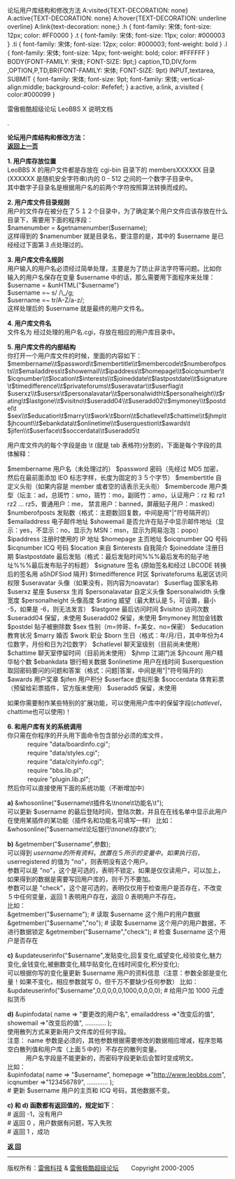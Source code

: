 论坛用户库结构和修改方法 A:visited{TEXT-DECORATION: none} A:active{TEXT-DECORATION: none} A:hover{TEXT-DECORATION: underline overline} A:link{text-decoration: none;} .h { font-family: 宋体; font-size: 12px; color: #FF0000 } .t { font-family: 宋体; font-size: 11px; color: #000003 } .ti { font-family: 宋体; font-size: 12px; color: #000003; font-weight: bold } .l { font-family: 宋体; font-size: 14px; font-weight: bold; color: #FFFFFF } BODY{FONT-FAMILY: 宋体; FONT-SIZE: 9pt;} caption,TD,DIV,form ,OPTION,P,TD,BR{FONT-FAMILY: 宋体; FONT-SIZE: 9pt} INPUT,textarea, SUBMIT { font-family: 宋体; font-size: 9pt; font-family: 宋体; vertical-align:middle; background-color: #efefef; } a:active, a:link, a:visited { color:#000099 }

雷傲极酷超级论坛 LeoBBS X 说明文档

.

  
**论坛用户库结构和修改方法：**　　　　　　　　　　　　　　　　　　　　　　　　　　　　　　　　　　　　　　　　　　[**返回上一页**](readme.md)  
  
**1\. 用户库存放位置**  
LeoBBS X 的用户文件都是存放在 cgi-bin 目录下的 membersXXXXXX 目录(XXXXXX 是随机安全字符串)内的 0 - 512 之间的一个数字子目录中。  
其中数字子目录名是根据用户名的前两个字符按照算法转换而成的。  
  
**2\. 用户库文件目录规则**  
用户的文件存在被分在了５１２个目录中，为了确定某个用户文件应该存放在什么目录下，需要用下面的程序段：  
$namenumber = &getnamenumber($username);  
这样得到的 $namenumber 就是目录名，要注意的是，其中的 $username 是已经经过下面第３点处理过的。  
  
**3\. 用户库文件名规则**  
用户输入的用户名必须经过简单处理，主要是为了防止非法字符等问题。比如你  
输入的用户名保存在变量 $username 中的话，那么需要用下面程序来处理：  
$username = &unHTML("$username")  
$username =~ s/ /\\\_/g;  
$username =~ tr/A-Z/a-z/;  
这样处理后的 $username 就是最终的用户文件名。  
  
**4\. 用户库文件名**  
文件名为 经过处理的用户名.cgi，存放在相应的用户库目录中。  
  
**5\. 用户库文件的内部结构**  
你打开一个用户库文件的时候，里面的内容如下：  
$membername\\t$password\\t$membertitle\\t$membercode\\t$numberofposts\\t$emailaddress\\t$showemail\\t$ipaddress\\t$homepage\\t$oicqnumber\\t  
$icqnumber\\t$location\\t$interests\\t$joineddate\\t$lastpostdate\\t$signature\\t$timedifference\\t$privateforums\\t$useravatar\\t$userflag\\t  
$userxz\\t$usersx\\t$personalavatar\\t$personalwidth\\t$personalheight\\t$rating\\t$lastgone\\t$visitno\\t$useradd04\\t$useradd02\\t$mymoney\\t$postdel\\t  
$sex\\t$education\\t$marry\\t$work\\t$born\\t$chatlevel\\t$chattime\\t$jhmp\\t$jhcount\\t$ebankdata\\t$onlinetime\\t$userquestion\\t$awards\\t  
$jifen\\t$userface\\t$soccerdata\\t$useradd5\\t  
  
用户库文件内的每个字段是由 \\t (就是 tab 表格符)分割的，下面是每个字段的具体解释：

$membername     用户名（未处理过的）
$password       密码（先经过 MD5 加密，然后在最前面添加 lEO 标志字样，长度为固定的３５个字节）
$membertitle    自定义头衔（如果内容是 member 或者空的话表示无头衔）
$membercode     用户类型（坛主：ad，总斑竹：smo，斑竹：mo，副斑竹：amo，认证用户：rz 和 rz1 rz2 ... rz5，普通用户：me，
                禁言用户：banned，屏蔽贴子用户：masked）
$numberofposts  发贴数（格式：主题数|回复数，中间是用"|"符号隔开的）
$emailaddress   电子邮件地址
$showemail      是否允许在贴子中显示邮件地址（显示：yes，不显示：no，显示为 MSN：msn，显示为网易泡泡：popo）
$ipaddress      注册时使用的 IP 地址
$homepage       主页地址
$oicqnumber     QQ 号码
$icqnumber      ICQ 号码
$location       来自
$interests      自我简介
$joineddate     注册日期
$lastpostdate   最后发贴（格式：最后发贴时间%%%最后发布的贴子地址%%%最后发布贴子的标题）
$signature      签名 (原始签名和经过 LBCODE 转换后的签名用 aShDFSiod 隔开)
$timedifference 时区
$privateforums  私密区访问权限
$useravatar     头像（如果没有，则内容为noavatar）
$userflag       国家名称
$userxz         星座
$usersx         生肖
$personalavatar 自定义头像
$personalwidth  头像宽度
$personalheight 头像高度
$rating         威望（最大默认是 5，可设置，最小 -5，如果是 -6，则无法发言）
$lastgone       最后访问时间
$visitno        访问次数
$useradd04      保留，未使用
$useradd02      保留，未使用
$mymoney        附加金钱数
$postdel        贴子被删除数
$sex            性别（m=帅哥、f=美女、no=保密）
$education      教育状况
$marry          婚否
$work           职业
$born           生日（格式：年/月/日，其中年份为4位数字，月份和日为2位数字）
$chatlevel      聊天室级别（目前尚未使用）
$chattime       聊天室停留时间（目前尚未使用）
$jhmp           江湖门派
$jhcount        用户精华帖个数
$ebankdata      银行相关数据
$onlinetime     用户在线时间
$userquestion   取回密码要问的问题和答案（格式：问题|答案，中间是用"|"符号隔开的）
$awards         用户奖章
$jifen          用户积分
$userface       虚拟形象
$soccerdata     体育彩票（预留给彩票插件，官方版未使用）
$useradd5       保留，未使用

如果你需要制作某些特别的扩展功能，可以使用用户库中的保留字段($chatlevel，$chattime也可以使用)！  
  
  
**6\. 和用户库有关的系统调用**  
你只需在你程序的开头用下面命令包含部分必须的库文件，  
　　　 require "data/boardinfo.cgi";  
　　　 require "data/styles.cgi";  
　　　 require "data/cityinfo.cgi";  
　　　 require "bbs.lib.pl";  
　　　 require "plugin.lib.pl";  
然后你可以直接使用下面的系统功能（不断增加中）  
  
**a)** &whosonline("$username\\t插件名\\tnone\\t功能名\\t");  
可以更新 $username 的最后登陆时间，登陆次数，并且在在线名单中显示此用户在使用某插件的某功能（插件名和功能名可填写一样）  
比如：  
&whosonline("$username\\t论坛银行\\tnone\\t存款\\t");  
  
**b)** &getmember("$username",参数);  
可以得到 $username 的所有资料，放置在５所示的变量中，如果执行后，$userregistered 的值为 "no"，则表明没有这个用户。  
参数可以是 "no"，这个是可选的，表明不锁定，如果是仅仅读用户，可以加上，如果得到的数据是需要写回用户库的，则千万不要加。  
参数可以是 "check"，这个是可选的，表明仅仅用于检查用户是否存在，不改变５中任何变量，返回 1 表明用户存在，返回 0 表明用户不存在。  
比如：  
&getmember("$username"); # 读取 $username 这个用户的用户数据  
&getmember("$username","no"); # 读取 $username 这个用户的用户数据，不进行数据锁定  
&getmember("$username","check"); # 检查 $username 这个用户是否存在  
  
**c)** &updateuserinfo("$username",发贴变化,回复变化,威望变化,经验变化,魅力变化,金钱变化,被删数变化,精华贴变化,在线时间变化,积分变化);  
可以根据你写的变化量更新 $username 用户的资料信息（注意：参数全部是变化量！如果不变化，相应参数就写 0，但千万不要缺少任何参数）  
比如：  
&updateuserinfo("$username",0,0,0,0,0,1000,0,0,0,0); # 给用户加 1000 元虚拟货币  
  
**d)** &upinfodata( name => "要更改的用户名", emailaddress =>"改变后的值", showemail =>"改变后的值", ………… );  
使用散列方式来更新用户文件库的任何字段。  
注意： name 参数是必须的，其他参数根据需要修改的数据相应增减，程序忽略空白散列值和用户库（上面５中的）不存在的散列变量。  
　　　用户名字段是不能更新的，而密码字段更新后会暂时变成明文。  
比如：  
&upinfodata( name => "$username", homepage =>"http://www.leobbs.com", icqnumber =>"123456789", ………… );  
\# 更新 $username 用户的主页和 ICQ 号码，其他数据不变。  
  
**c) 和 d) 函数都有返回值的，规定如下**：  
\# 返回 -1，没有用户  
\# 返回 0 ，用户数据有问题，写入失败  
\# 返回 1 ，成功  
  

[**返 回**](readme.md)

  
  

* * *

版权所有：[雷傲科技](http://www.leobbs.com) & [雷傲极酷超级论坛](http://bbs.leobbs.com)　　Copyright 2000-2005